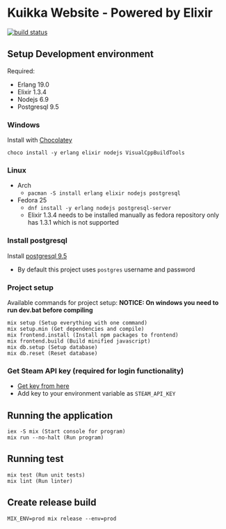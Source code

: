# Kuikka Website - Powered by Elixir
[![build status](https://travis-ci.org/osasto-kuikka/kuikka-website.svg?branch=master)](https://travis-ci.org/osasto-kuikka/kuikka-website)

## Setup Development environment
Required:
* Erlang 19.0
* Elixir 1.3.4
* Nodejs 6.9
* Postgresql 9.5

### Windows
Install with [Chocolatey](https://chocolatey.org/install)
```
choco install -y erlang elixir nodejs VisualCppBuildTools
```

### Linux
* Arch
  * `pacman -S install erlang elixir nodejs postgresql`
* Fedora 25
  * `dnf install -y erlang nodejs postgresql-server`
  * Elixir 1.3.4 needs to be installed manually as fedora repository only has
      1.3.1 which is not supported

### Install postgresql
Install [postgresql 9.5](https://www.postgresql.org/download/)
* By default this project uses `postgres` username and password

### Project setup
Available commands for project setup:
**NOTICE: On windows you need to run dev.bat before compiling**
```
mix setup (Setup everything with one command)
mix setup.min (Get dependencies and compile)
mix frontend.install (Install npm packages to frontend)
mix frontend.build (Build minified javascript)
mix db.setup (Setup database)
mix db.reset (Reset database)
```

### Get Steam API key (required for login functionality)
* [Get key from here](http://steamcommunity.com/dev/apikey)
* Add key to your environment variable as `STEAM_API_KEY`

## Running the application
```
iex -S mix (Start console for program)
mix run --no-halt (Run program)
```

## Running test
```
mix test (Run unit tests)
mix lint (Run linter)
```

## Create release build
```
MIX_ENV=prod mix release --env=prod
```
